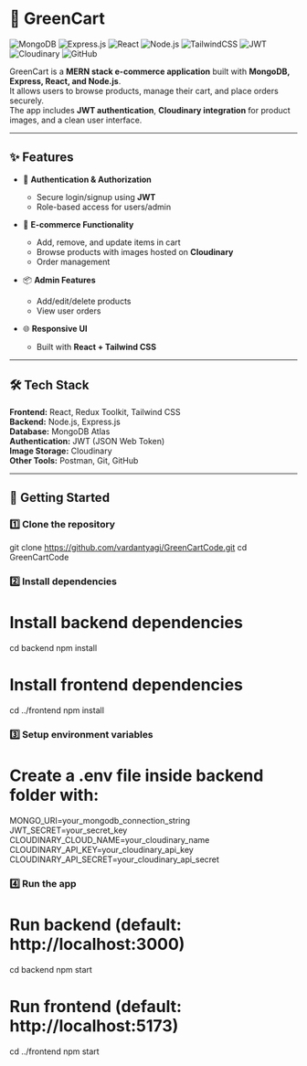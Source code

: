 # 🌱 GreenCart

![MongoDB](https://img.shields.io/badge/MongoDB-4EA94B?style=for-the-badge&logo=mongodb&logoColor=white)
![Express.js](https://img.shields.io/badge/Express.js-000000?style=for-the-badge&logo=express&logoColor=white)
![React](https://img.shields.io/badge/React-20232A?style=for-the-badge&logo=react&logoColor=61DAFB)
![Node.js](https://img.shields.io/badge/Node.js-43853D?style=for-the-badge&logo=node.js&logoColor=white)
![TailwindCSS](https://img.shields.io/badge/Tailwind_CSS-38B2AC?style=for-the-badge&logo=tailwind-css&logoColor=white)
![JWT](https://img.shields.io/badge/JWT-000000?style=for-the-badge&logo=JSON%20web%20tokens&logoColor=white)
![Cloudinary](https://img.shields.io/badge/Cloudinary-3448C5?style=for-the-badge&logo=cloudinary&logoColor=white)
![GitHub](https://img.shields.io/badge/GitHub-181717?style=for-the-badge&logo=github&logoColor=white)

GreenCart is a **MERN stack e-commerce application** built with **MongoDB, Express, React, and Node.js**.  
It allows users to browse products, manage their cart, and place orders securely.  
The app includes **JWT authentication**, **Cloudinary integration** for product images, and a clean user interface.

---

## ✨ Features

- 🔐 **Authentication & Authorization**
  - Secure login/signup using **JWT**
  - Role-based access for users/admin

- 🛒 **E-commerce Functionality**
  - Add, remove, and update items in cart
  - Browse products with images hosted on **Cloudinary**
  - Order management

- 📦 **Admin Features**
  - Add/edit/delete products
  - View user orders

- 🌐 **Responsive UI**
  - Built with **React + Tailwind CSS**

---

## 🛠️ Tech Stack

**Frontend:** React, Redux Toolkit, Tailwind CSS  
**Backend:** Node.js, Express.js  
**Database:** MongoDB Atlas  
**Authentication:** JWT (JSON Web Token)  
**Image Storage:** Cloudinary  
**Other Tools:** Postman, Git, GitHub  

---

## 🚀 Getting Started

### 1️⃣ Clone the repository

git clone https://github.com/vardantyagi/GreenCartCode.git
cd GreenCartCode

### 2️⃣ Install dependencies

# Install backend dependencies
cd backend
npm install

# Install frontend dependencies
cd ../frontend
npm install

### 3️⃣ Setup environment variables

# Create a .env file inside backend folder with:
MONGO_URI=your_mongodb_connection_string
JWT_SECRET=your_secret_key
CLOUDINARY_CLOUD_NAME=your_cloudinary_name
CLOUDINARY_API_KEY=your_cloudinary_api_key
CLOUDINARY_API_SECRET=your_cloudinary_api_secret

### 4️⃣ Run the app

# Run backend (default: http://localhost:3000)
cd backend
npm start

# Run frontend (default: http://localhost:5173)
cd ../frontend
npm start
